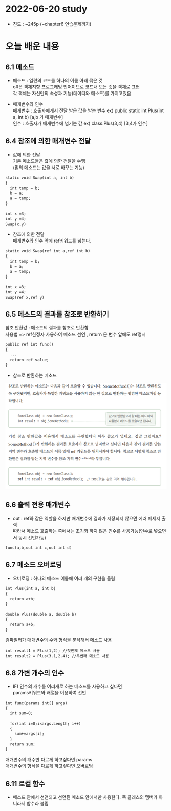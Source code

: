 # 2022-06-20 study

* 진도 :   ~245p (~chapter6 연습문제까지)


# 오늘 배운 내용


## 6.1 메소드

- 메소드 : 일련의 코드를 하나의 이름 아래 묶은 것\
c#은 객체지향 프로그래밍 언어이므로 코드내 모든 것을 객체로 표현\
각 객체는 자신만의 속성과 기능(데이터와 메소드)를 가지고있음

- 매개변수와 인수\
매개변수 : 호출자에게서 전달 받은 값을 받는 변수
ex) public static int Plus(int a, int b) [a,b 가 매개변수]\
인수 : 호출자가 매개변수에 넘기는 값
ex) class.Plus(3,4) [3,4가 인수]





## 6.4 참조에 의한 매개변수 전달


- 값에 의한 전달\
기존 메소드들은 값에 의한 전달을 수행\
(밑의 메소드는 값을 서로 바꾸는 기능)
```
static void Swap(int a, int b)
{
  int temp = b;
  b = a;
  a = temp;
}

int x =3;
int y =4;
Swap(x,y)
```

- 참조에 의한 전달\
매개변수와 인수 앞에 ref키워드를 넣는다.

```
static void Swap(ref int a,ref int b)
{
  int temp = b;
  b = a;
  a = temp;
}

int x =3;
int y =4;
Swap(ref x,ref y)
```

## 6.5 메소드의 결과를 참조로 반환하기

참조 반환값 : 메소드의 결과를 참조로 반환함\
사용법 => ref한정자 사용하여 메소드 선언 , return 문 변수 앞에도 ref명시

```
public ref int func()
{
  ...
  return ref value;
}
```

- 참조로 반환하는 메소드
<img src=".././img/220620/참조메소드.png"> 

## 6.6 출력 전용 매개변수
- out : ref와 같은 역할을 하지만 매개변수에 결과가 저장되지 않으면 에러 메세지 출력\
따라서 메소드 호출하는 쪽에서는 초기화 하지 않은 인수를 사용가능(인수로 넣으면서 동시 선언가능)

```
func(a,b,out int c,out int d)
```

## 6.7 메소드 오버로딩
- 오버로딩 : 하나의 메소드 이름에 여러 개의 구현을 올림

```
int Plus(int a, int b)
{
  return a+b;
}

double Plus(double a, double b)
{
  return a+b;
}
```

컴파일러가 매개변수의 수와 형식을 분석해서 메소드 사용

```
int result1 = Plus(1,2); //첫번째 메소드 사용
int result2 = Plus(3.1,2.4); //두번째 메소드 사용
```

## 6.8 가변 개수의 인수
- IF) 인수의 개수를 여러개로 하는 메소드를 사용하고 싶다면\
params키워드와 배열을 이용하여 선언

```
int func(params int[] args)
{
  int sum=0;
  
  for(int i=0;i<args.Length; i++)
  {
    sum+=args[i];
  }
  return sum;
}

```
매개변수의 개수만 다르게 하고싶다면 params\
매개변수의 형식을 다르게 하고싶다면 오버로딩


## 6.11 로컬 함수
- 메소드 안에서 선언되고 선언된 메소드 안에서만 사용한다. 즉 클래스의 멤버가 아니라서 함수라 불림